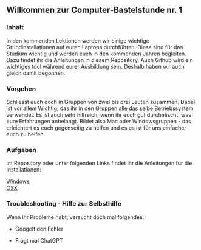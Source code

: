 ## Willkommen zur Computer-Bastelstunde nr. 1

### Inhalt
In den kommenden Lektionen werden wir einige wichtige Grundinstallationen auf euren Laptops durchführen. Diese sind für das Studium wichtig und werden euch in den kommenden Jahren begleiten. Dazu findet ihr die Anleitungen in diesem Repository. Auch Github wird ein wichtiges tool während eurer Ausbildung sein. Deshalb haben wir auch gleich damit begonnen.

### Vorgehen
Schliesst euch doch in Gruppen von zwei bis drei Leuten zusammen. Dabei ist vor allem Wichtig, das ihr in den Gruppen alle das selbe Betriebssystem verwendet. Es ist auch sehr hilfreich, wenn ihr euch gut durchmischt, was eure Erfahrungen anbelangt. Bildet also Mac oder Windowsgruppen - das erleichtert es euch gegenseitig zu helfen und es es ist für uns einfacher euch zu helfen.

### Aufgaben

Im Repository oder unter folgenden Links findet ihr die Anleitungen für die Installationen:

[Windows](https://github.com/juliankraft/StartwocheADLS_14.9/blob/main/Windows.md)<br>
[OSX](https://github.com/juliankraft/StartwocheADLS_14.9/blob/main/OSX.md)

### Troubleshooting - Hilfe zur Selbsthilfe

Wenn ihr Probleme habt, versucht doch mal folgendes:
- Googelt den Fehler

- Fragt mal ChatGPT